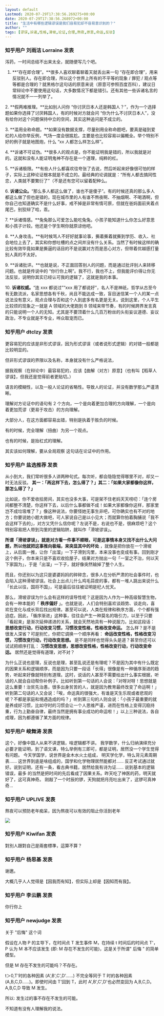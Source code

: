 ```yaml
---
layout: default
Lastmod: 2020-07-29T17:38:56.269275+00:00
date: 2020-07-29T17:38:56.268972+00:00
title: "生活中有哪些逻辑谬误是我们容易犯却不容易意识到的？"
author: ""
tags: [谬误,诉诸,性格,滑坡,论证,合理,熬夜,原意,命运,反驳]
---
```



    
### 知乎用户 刘雨洁 Lorraine 发表
    
泻药，一时间总结不出来太全，就随便写几个吧。

1.  **“存在即合理”。**很多人喜欢聊着聊着天就丢出来一句 “存在即合理”，用来反驳别人。存在即合理，所以这个世界上所有的不平等的现象 / 罪犯 / 观点等等都是合理的？就黑格尔这句话的原意来说（原意可参照百度百科），建议日常辩论中不要使用这句话，大多数情况下都是错引。还有其他一些诉诸名言的情况就不一一列举了。

2\. **假两难推理。**比如别人问你 “你讨厌日本人还是韩国人？”，作为一个选择题如果你选择了讨厌韩国人，有的时候对方就会问 “你为什么不讨厌日本人”，没有给你对这个问题保持中立的空间，其实这种追问是不成立的。

3\. **滥用全称命题。**如果没有数据支撑，尽量别用全称命题吧，要真是碰到爱杠的人给你举反例，气场一度会很尴尬。主要是也比较容易以偏概全。举个特别不好的例子就是地图炮，什么 “xx 人都怎么样怎么样”。

4\. **诉诸不可证伪。**很多人的观点是，你不能证明我是错的，所以我就是对的。这就和没有人能证明鬼神不存在是一个道理，纯粹的杠。

5\. **诉诸极限。**有些人什么都喜欢往夸张了去说，然后听起来好像很可怕的样子，实际上这种论证根本就是不成立的。最经典的论调就是：“所有人都去搞同性恋，人类就不要繁衍了”（不是还有您可以留着配种么。

6\. **诉诸公众。**“那么多人都这么做了，谁也不是傻子”。有的时候还真的那么多人都这么做了但也是错的，现在城市里的人有谁不熬夜啊、不抽烟啊、不喝酒啊，但你自己也知道确实不是什么好事，戒不掉是非常有情可原，但就在爸妈面前夹着点尾巴，别狡辩了哈，乖。

7\. **诉诸情感。**兔兔那么可爱怎么能吃兔兔。小孩子能知道什么你怎么好意思和小孩子计较。他还是个学生啊你就原谅他吧。

8\. **人身攻击。**有时候骂人不好好就事论事，撕着撕着就撕到学历、收入、社会地位上去了，其实和你想吐槽的点之间并没有什么关系。当然了有时候这样的确比较有效毕竟如果是撕逼的话目的不是说赢对方而是恶心对方，但带着优越感打量别人真的不太好。

9\. **诉诸批评。**也就是说，不正面回答别人的问题，而是通过批评别人来转移问题。也就是传说中的 “你行你上啊”。我不行，我也不上，但我能评价得让你无法反驳，说明你其实已经认可我的逻辑了，这就是我的本事。

10\. **诉诸权威。**“连 xxx 都说过”“xxx 用了都说好”，名人不是神祇，哲学从古至今有无数流派，名家思想各有千秋，尚且不能达成一致，盲目迷信某一个人的某一点说法没有意义，观点合理与否和这个人到底多有名更是无关。说到这里，个人平生比较烦的现象之一就是 A 领域的大佬跑到 B 领域来带节奏，有的时候跨界发言真的只能说明一个人的无知。尤其是不要顶着什么几百万粉丝的头衔妄议道德、妄议政治，不专业就是不专业，哗众取宠而已。
    
    
    
    
### 知乎用户 dtclzy 发表
    
更容易犯的应该是非形式谬误，因为形式谬误（或者说形式逻辑）的对错一般都是比较明显的。

但非形式谬误的界限以及名称，本身就没有什么严格说法，

据我观察（在辩论中）最容易犯的，应该【曲解（对方）原意】（也有叫【稻草人谬误】，但我还是觉得前者更贴切。）

语言的模糊性，以及一般人论证的省略性。导致人的论证，并没有数学那么严谨清晰。

理解对方论证中的语句有 2 个方向，一个是向着更加合理的方向理解，一个是向着更加荒谬（更易于攻击）的方向理解。

大部分人，在这方面都容易出错，特别是执着于胜负的时候。

有的时候，完全理解（扭曲）为另一个观点。

也有的时候，是抬杠式的理解。

其实该如何理解，要从全局观察 这句话在论证中的作用。
    
    
    
    
### 知乎用户 盐选推荐​ 发表
    
从小到大，我们常听很多人讲两种句式。每次听，都会隐隐觉得哪里不对，却又一时无法反驳。 **其一：「再这样下去，怎么得了？」其二：「如果大家都像你这样，那怎么得了？」**

比如说，你不爱收拾房间，其实也没多大事，可是架不住老妈天天唠叨：「连个房间都整不清楚，你这样下去，以后什么事都做不成！如果大家都像你这样，那家里岂不成垃圾堆了？」像这种说法，你要怪她无事生非吧，可你确实也有不对的地方；你要说她小题大做吧，可人家说自己是以小见大；而就算你拍着胸脯说「我不会这样下去的」，对方又凭什么信你呢？左说不是，右说也不是，很麻烦吧？这个特别容易把人带到沟里的逻辑陷阱，就叫作「滑坡谬误」。

**所谓「滑坡谬误」，就是对方看一件事不顺眼，可是这事情本身又找不出什么大问题，所以他就把这事推向极端，来突显其中的坏处** ，就像是把你放在一个滑坡上，从后面一推，让你「出溜」一下子滑到沟里，本来没事也变成有事。回到刚才这个例子，你本来只是不喜欢收拾屋子，结果对方抛出一句「一室之不治，何以天下家国为」，于是「出溜」一下子，就好像突然输掉了整个人生。

而且，你还别以为这只是婆婆妈妈的碎碎念，很多人在分析严肃的社会事件时，也会陷入这种滑坡谬误。社会上出点儿什么鸡毛蒜皮的事，都有一堆人跳出来说什么「长此以往，国将不国」，可是最后往往被证明是杞人忧天。

那么，滑坡谬误为什么会有这样的误导性呢？这是因为人作为一种高级智慧生物，会有一种本能的「 **秩序偏好** 」。也就是说，人们会特别喜欢谈趋势、谈走向，喜欢在变化与成长背后找出规律。甚至可以说，人类在规律和秩序方面，个个都有强迫症。因此，「循序渐进」这种事，往往会产生一种莫名的吸引力，以至于只要「看起来」是渐次延伸递进的关系，就会天然地具有一种说服力。比如这段话： **思想改变行动，行动改变习惯，习惯改变性格，性格改变命运。** 怎么样？是不是很发人深省？可是别忙，你把它调换一个顺序再看： **命运改变性格，性格改变习惯，习惯改变行动，行动改变思想。** 是不是同样也觉得头头是道？甚至你还可以试试把顺序打乱： **习惯改变思想，思想改变性格，性格改变行动，行动改变命运。** 居然还是觉得有道理，对不对？

为什么正说也是理，反说也是理，甚至乱说还是有理呢？不是因为其中有什么既定的因果关系和逻辑顺序，而是因为只要一段话「长得」很像是有一种循序渐进的趋势，听起来好像就特别有道理。这时，说话的人甚至不需要给出什么事实根据，听话的人就会自动帮你补例子。比如听到第一句话的人会说：「对呀对呀！思想就是这么重要！治贫先治愚，很多出身贫苦的人，就是因为教育最终改变了命运啊！」听到第二句话的人又会说：「唉，命运真的很强大，有谁是天生乐观或者悲观的呢？不都是家庭和境遇造成的吗？」听到第三句的人则会说：「小孩子最重要的就是养成好习惯，比如守时的习惯会让一个人思维严谨，进而在性格上变得沉稳持重，行为上勤奋自律，最终当然是拥有事业成功的命运啦！」以上三种说法，各自成理，因为都遵循了某方面的规律。
    
    
    
    
### 知乎用户 峻舞涛 发表
    
这个，好像中国人从来不讲逻辑，啥逻辑都不讲。 我学数学，什么归纳演绎充分必要才能证明，到了语文课，特么举例有三即可，都是证明，居然没一个学生觉得有问题。 今天学国学，说世界是金木水火土组成， 明天学化学，特么背元素周期表…… 这世界到底是啥组成的，国学和化学物理居然能都对…… 反正考试通过就好。说到证明，还有一条，看古典书籍，居然给我有诗为证…… 说到基本的逻辑错误，最多 的当然是把时间的先后看成了因果关系。昨天吃了神医的药，明天就好了，这可真神奇。 刚敲了一个时辰的锣，天狗就把月亮吐出来了，这锣可真神奇…
    
    
    
    
### 知乎用户 UPLIVE​ 发表
    
熬夜可以预防老年痴呆，因为熬夜可以有效的阻止你活到老年

![](https://images.weserv.nl/?url=https%3A//picb.zhimg.com/v2-59a3cda2b6c33836525dd284e2cd1625_r.jpg%3Fsource%3D1940ef5c)
    
    
    
    
### 知乎用户  Kiwifan 发表
    
對別人跟對自己是兩套標準，這算不算？
    
    
    
    
### 知乎用户 杨思基 发表
    
谢邀。

大概几乎人人觉得是【因我而有知】，但实际上却是【因知而有我】。
    
    
    
    
### 知乎用户 李云鹏 发表
    
你行你上
    
    
    
    
### 知乎用户  newjudge 发表
    
关于 "后悔" 这个词

假设在人物 P 的主导下，在时间点 T 发生事件 M，在持续 t 时间后的时间点 T'，P 认为 M 本不应该发生 (即: M 存在不发生的可能)，这是关于所谓" 后悔 " 的简单模型。

但是 M 存在不发生的可能吗？不存在。

t＞0,T'时的各种因素 (A',B',C',D'……) 不完全等同于 T 时的各种因素(A,B,C,D……)。即使时间由 T'回到 T，此时 A',B',C',D'也必然变回为 A,B,C,D。A,B,C,D 导致 M 发生。

所以: 发生过的事不存在不发生的可能。

不知道有没有人理解我的说法。
    
    
    

